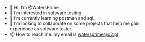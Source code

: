 - 👋 Hi, I’m @WatersPrime
- 👀 I’m interested in software testing.
- 🌱 I’m currently learning postman and sql.
- 💞️ I’m looking to collaborate on some projects that help me gain experience as software tester.
- 📫 How to reach me: my email is watersprime@o2.pl

<!---
WatersPrime/WatersPrime is a ✨ special ✨ repository because its `README.md` (this file) appears on your GitHub profile.
You can click the Preview link to take a look at your changes.
--->
